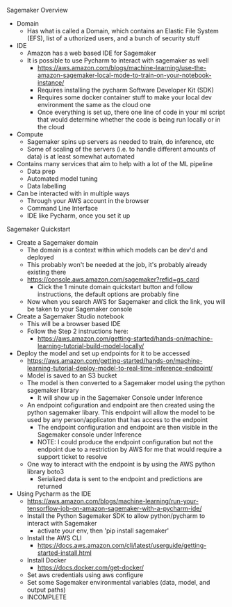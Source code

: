 Sagemaker Overview
- Domain
  - Has what is called a Domain, which contains an Elastic File System (EFS), list of a
  uthorized users, and a bunch of security stuff
- IDE
    - Amazon has a web based IDE for Sagemaker
    - It is possible to use Pycharm to interact with sagemaker as well
        - https://aws.amazon.com/blogs/machine-learning/use-the-amazon-sagemaker-local-mode-to-train-on-your-notebook-instance/
        - Requires installing the pycharm Software Developer Kit (SDK)
        - Requires some docker container stuff to make your local dev environment the same as the cloud one
        - Once everything is set up, there one line of code in your ml script that would determine whether
        the code is being run locally or in the cloud
- Compute
  - Sagemaker spins up servers as needed to train, do inference, etc
  - Some of scaling of the servers (i.e. to handle different amounts of data) is at least somewhat automated
- Contains many services that aim to help with a lot of the ML pipeline
  - Data prep
  - Automated model tuning
  - Data labelling
- Can be interacted with in multiple ways
  - Through your AWS account in the browser
  - Command Line Interface
  - IDE like Pycharm, once you set it up

Sagemaker Quickstart
- Create a Sagemaker domain
    - The domain is a context within which models can be dev'd and deployed
    - This probably won't be needed at the job, it's probably already existing there
    - https://console.aws.amazon.com/sagemaker?refid=gs_card
        - Click the 1 minute domain quickstart button and follow instructions, the default
        options are probably fine
    - Now when you search AWS for Sagemaker and click the link, you will be taken to your Sagemaker console
- Create a Sagemaker Studio notebook
    - This will be a browser based IDE
    - Follow the Step 2 instructions here:
        - https://aws.amazon.com/getting-started/hands-on/machine-learning-tutorial-build-model-locally/
- Deploy the model and set up endpoints for it to be accessed
    - https://aws.amazon.com/getting-started/hands-on/machine-learning-tutorial-deploy-model-to-real-time-inference-endpoint/
    - Model is saved to an S3 bucket
    - The model is then converted to a Sagemaker model using the python sagemaker library
        - It will show up in the Sagemaker Console under Inference
    - An endpoint cofiguration and endpoint are then created using the python sagemaker libary.
    This endpoint will allow the model to be used by any person/applicaton that has access
    to the endpoint
        - The endpoint configuration and endpoint are then visible in the Sagemaker console under Inference
        - NOTE: I could produce the endpoint configuration but not the endpoint due to a restriction
        by AWS for me that would require a support ticket to resolve
    - One way to interact with the endpoint is by using the AWS python library boto3
        - Serialized data is sent to the endpoint and predictions are returned
- Using Pycharm as the IDE
    - https://aws.amazon.com/blogs/machine-learning/run-your-tensorflow-job-on-amazon-sagemaker-with-a-pycharm-ide/
    - Install the Python Sagemaker SDK to allow python/pycharm to interact with Sagemaker
        - activate your env, then 'pip install sagemaker'
    - Install the AWS CLI
      - https://docs.aws.amazon.com/cli/latest/userguide/getting-started-install.html
    - Install Docker
      - https://docs.docker.com/get-docker/
    - Set aws credentials using aws configure
    - Set some Sagemaker environmental variables (data, model, and output paths)
    - INCOMPLETE










